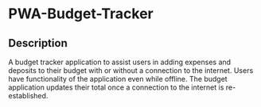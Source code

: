 # PWA-Budget-Tracker

## Description
A budget tracker application to assist users in adding expenses and deposits to their budget with or without a connection to the internet. Users have functionality of the application even while offline. The budget application updates their total once a connection to the internet is re-established.
